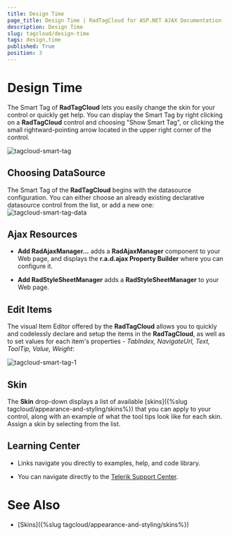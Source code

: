 ```yaml
---
title: Design Time
page_title: Design Time | RadTagCloud for ASP.NET AJAX Documentation
description: Design Time
slug: tagcloud/design-time
tags: design,time
published: True
position: 3
---
```


# Design Time



The Smart Tag of **RadTagCloud** lets you easily change the skin for your control or quickly get help. You can display the Smart Tag by right clicking on a **RadTagCloud** control and choosing "Show Smart Tag", or clicking the small rightward-pointing arrow located in the upper right corner of the control.

![tagcloud-smart-tag](images/tagcloud-smart-tag.png)

## Choosing DataSource

The Smart Tag of the **RadTagCloud** begins with the datasource configuration. You can either choose an already existing declarative datasource control from the list, or add a new one:
![tagcloud-smart-tag-data](images/tagcloud-smart-tag-data.png)

## Ajax Resources

* **Add RadAjaxManager...** adds a **RadAjaxManager** component to your Web page, and displays the **r.a.d.ajax Property Builder** where you can configure it.

* **Add RadStyleSheetManager** adds a **RadStyleSheetManager** to your Web page.

## Edit Items

The visual Item Editor offered by the **RadTagCloud** allows you to quickly and codelessly declare and setup the items in the **RadTagCloud**, as well as to set values for each item's properties - *TabIndex, NavigateUrl, Text, ToolTip, Value, Weight*:

![tagcloud-smart-tag-1](images/tagcloud-smart-tag-1.png)

## Skin

The **Skin** drop-down displays a list of available [skins]({%slug tagcloud/appearance-and-styling/skins%}) that you can apply to your control, along with an example of what the tool tips look like for each skin. Assign a skin by selecting from the list.

## Learning Center

* Links navigate you directly to examples, help, and code library.

* You can navigate directly to the [Telerik Support Center](https://www.telerik.com/support/home.aspx).

# See Also

 * [Skins]({%slug tagcloud/appearance-and-styling/skins%})
